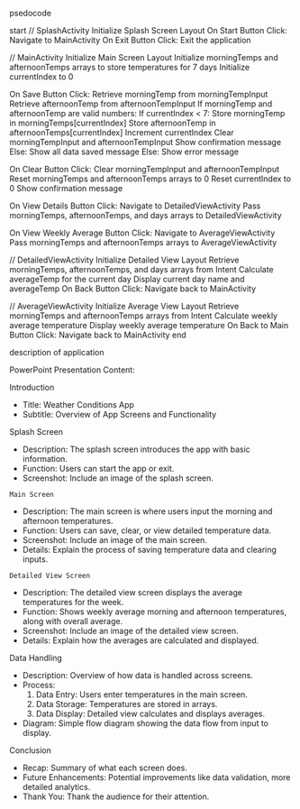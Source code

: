 
psedocode

start
// SplashActivity
Initialize Splash Screen Layout
On Start Button Click:
    Navigate to MainActivity
On Exit Button Click:
    Exit the application

// MainActivity
Initialize Main Screen Layout
Initialize morningTemps and afternoonTemps arrays to store temperatures for 7 days
Initialize currentIndex to 0

On Save Button Click:
    Retrieve morningTemp from morningTempInput
    Retrieve afternoonTemp from afternoonTempInput
    If morningTemp and afternoonTemp are valid numbers:
        If currentIndex < 7:
            Store morningTemp in morningTemps[currentIndex]
            Store afternoonTemp in afternoonTemps[currentIndex]
            Increment currentIndex
            Clear morningTempInput and afternoonTempInput
            Show confirmation message
        Else:
            Show all data saved message
    Else:
        Show error message

On Clear Button Click:
    Clear morningTempInput and afternoonTempInput
    Reset morningTemps and afternoonTemps arrays to 0
    Reset currentIndex to 0
    Show confirmation message

On View Details Button Click:
    Navigate to DetailedViewActivity
    Pass morningTemps, afternoonTemps, and days arrays to DetailedViewActivity

On View Weekly Average Button Click:
    Navigate to AverageViewActivity
    Pass morningTemps and afternoonTemps arrays to AverageViewActivity

// DetailedViewActivity
Initialize Detailed View Layout
Retrieve morningTemps, afternoonTemps, and days arrays from Intent
Calculate averageTemp for the current day
Display current day name and averageTemp
On Back Button Click:
    Navigate back to MainActivity

// AverageViewActivity
Initialize Average View Layout
Retrieve morningTemps and afternoonTemps arrays from Intent
Calculate weekly average temperature
Display weekly average temperature
On Back to Main Button Click:
    Navigate back to MainActivity
end 

description of application 

 PowerPoint Presentation Content:

Introduction
   - Title: Weather Conditions App
   - Subtitle: Overview of App Screens and Functionality

   Splash Screen
   - Description: The splash screen introduces the app with basic information.
   - Function: Users can start the app or exit.
   - Screenshot: Include an image of the splash screen.

    Main Screen
   - Description: The main screen is where users input the morning and afternoon temperatures.
   - Function: Users can save, clear, or view detailed temperature data.
   - Screenshot: Include an image of the main screen.
   - Details: Explain the process of saving temperature data and clearing inputs.

    Detailed View Screen
   - Description: The detailed view screen displays the average temperatures for the week.
   - Function: Shows weekly average morning and afternoon temperatures, along with overall average.
   - Screenshot: Include an image of the detailed view screen.
   - Details: Explain how the averages are calculated and displayed.

   Data Handling
   - Description: Overview of how data is handled across screens.
   - Process: 
     1. Data Entry: Users enter temperatures in the main screen.
     2. Data Storage: Temperatures are stored in arrays.
     3. Data Display: Detailed view calculates and displays averages.
   - Diagram: Simple flow diagram showing the data flow from input to display.

   Conclusion
   - Recap: Summary of what each screen does.
   - Future Enhancements: Potential improvements like data validation, more detailed analytics.
   - Thank You: Thank the audience for their attention.


